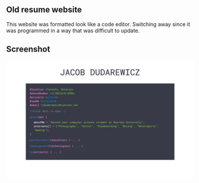 ## Old resume website

This website was formatted look like a code editor. Switching away since it was programmed in a way that was difficult to update.

## Screenshot
![website screenshot](/img.png?raw=true)
